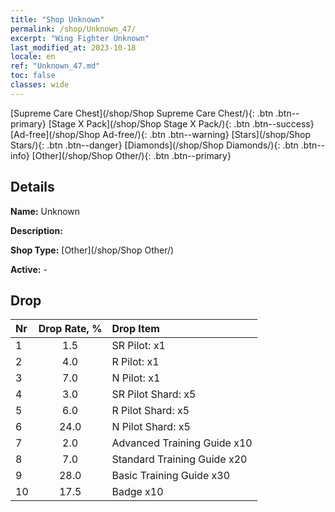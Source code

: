 ```yaml
---
title: "Shop Unknown"
permalink: /shop/Unknown_47/
excerpt: "Wing Fighter Unknown"
last_modified_at: 2023-10-18
locale: en
ref: "Unknown_47.md"
toc: false
classes: wide
---
```



  [Supreme Care Chest](/shop/Shop Supreme Care Chest/){: .btn .btn--primary}   [Stage X Pack](/shop/Shop Stage X Pack/){: .btn .btn--success}   [Ad-free](/shop/Shop Ad-free/){: .btn .btn--warning}   [Stars](/shop/Shop Stars/){: .btn .btn--danger}   [Diamonds](/shop/Shop Diamonds/){: .btn .btn--info}   [Other](/shop/Shop Other/){: .btn .btn--primary} 

## Details

 **Name:** Unknown 

 **Description:** 

 **Shop Type:** [Other](/shop/Shop Other/)

 **Active:** - 



## Drop

  |  Nr | Drop Rate, %  |    Drop Item     |
  |:----|:-------------:|:-----------------|
  | 1 | 1.5 | SR Pilot: x1 | 
  | 2 | 4.0 | R Pilot: x1 | 
  | 3 | 7.0 | N Pilot: x1 | 
  | 4 | 3.0 | SR Pilot Shard: x5 | 
  | 5 | 6.0 | R Pilot Shard: x5 | 
  | 6 | 24.0 | N Pilot Shard: x5 | 
  | 7 | 2.0 | Advanced Training Guide x10 | 
  | 8 | 7.0 | Standard Training Guide x20 | 
  | 9 | 28.0 | Basic Training Guide x30 | 
  | 10 | 17.5 | Badge x10 | 

